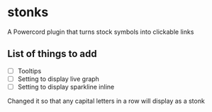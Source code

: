 # stonks

A Powercord plugin that turns stock symbols into clickable links

## List of things to add

- [ ] Tooltips
- [ ] Setting to display live graph
- [ ] Setting to display sparkline inline

Changed it so that any capital letters in a row will display as a stonk
